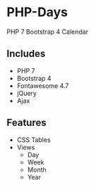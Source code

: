 # PHP-Days

PHP 7 Bootstrap 4 Calendar

## Includes

<ul>
	<li>PHP 7</li>
	<li>Bootstrap 4</li>
	<li>Fontawesome 4.7</li>
	<li>jQuery</li>
	<li>Ajax</li>
</ul>

## Features

<ul>
	<li>CSS Tables</li>
	<li>Views
		<ul>
			<li>Day</li>
			<li>Week</li>
			<li>Month</li>
			<li>Year</li>
		</ul>
	</li>
</ul>
